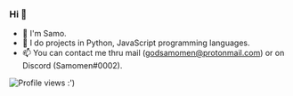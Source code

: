 ### Hi  👋

- 🔭 I'm Samo.
- 📁 I do projects in Python, JavaScript programming languages.
- 📫 You can contact me thru mail (godsamomen@protonmail.com) or on Discord (Samomen#0002).

![Profile views](https://gpvc.arturio.dev/godsamomen) :')
